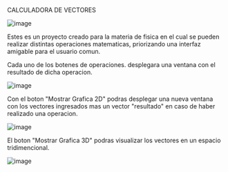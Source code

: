CALCULADORA DE VECTORES

![image](https://github.com/user-attachments/assets/0abe591a-2c4e-488e-a246-0f385bf9f44c)


Estes es un proyecto creado para la materia de fisica en el cual se pueden realizar distintas operaciones matematicas, priorizando una interfaz amigable para el usuario comun.



Cada uno de los botenes de operaciones. desplegara una ventana con el resultado de dicha operacion.


![image](https://github.com/user-attachments/assets/bb142321-f480-4c1e-ab8b-2a667d90b895)



Con el boton "Mostrar Grafica 2D" podras desplegar una nueva ventana con los vectores ingresados mas un vector "resultado" en caso de haber realizado una operacion.


![image](https://github.com/user-attachments/assets/cd5fe8ff-8ed4-480e-b2db-7a68c8fecb32)


El boton "Mostrar Grafica 3D" podras visualizar los vectores en un espacio tridimencional.


![image](https://github.com/user-attachments/assets/62f1bf8e-e6f6-4cf3-97b6-ad49338637a3)


